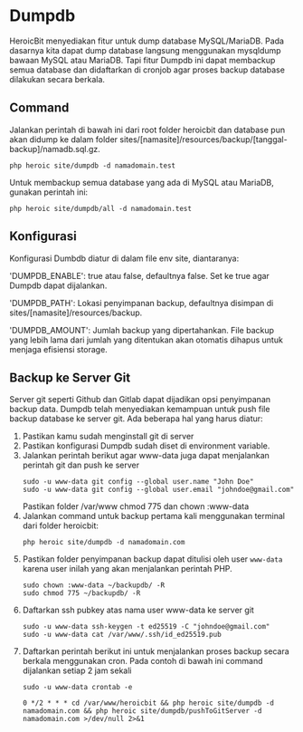 # Dumpdb

HeroicBit menyediakan fitur untuk dump database MySQL/MariaDB. Pada dasarnya kita dapat dump database langsung menggunakan mysqldump bawaan MySQL atau MariaDB. Tapi fitur Dumpdb ini dapat membackup semua database dan didaftarkan di cronjob agar proses backup database dilakukan secara berkala.

## Command

Jalankan perintah di bawah ini dari root folder heroicbit dan database pun akan didump ke dalam folder sites/[namasite]/resources/backup/[tanggal-backup]/namadb.sql.gz.

```
php heroic site/dumpdb -d namadomain.test
```

Untuk membackup semua database yang ada di MySQL atau MariaDB, gunakan perintah ini:

```
php heroic site/dumpdb/all -d namadomain.test
````

## Konfigurasi

Konfigurasi Dumbdb diatur di dalam file env site, diantaranya:

'DUMPDB_ENABLE': true atau false, defaultnya false. Set ke true agar Dumpdb dapat dijalankan.

'DUMPDB_PATH': Lokasi penyimpanan backup, defaultnya disimpan di sites/[namasite]/resources/backup. 

'DUMPDB_AMOUNT': Jumlah backup yang dipertahankan. File backup yang lebih lama dari jumlah yang ditentukan akan otomatis dihapus untuk menjaga efisiensi storage.

## Backup ke Server Git

Server git seperti Github dan Gitlab dapat dijadikan opsi penyimpanan backup data. Dumpdb telah menyediakan kemampuan untuk push file backup database ke server git. Ada beberapa hal yang harus diatur:

1. Pastikan kamu sudah menginstall git di server
2. Pastikan konfigurasi Dumpdb sudah diset di environment variable.
3. Jalankan perintah berikut agar www-data juga dapat menjalankan perintah git dan push ke server
   ```
   sudo -u www-data git config --global user.name "John Doe"
   sudo -u www-data git config --global user.email "johndoe@gmail.com"
   ``` 
   Pastikan folder /var/www chmod 775 dan chown :www-data
4. Jalankan command untuk backup pertama kali menggunakan terminal dari folder heroicbit:
   ```
   php heroic site/dumpdb -d namadomain.com
   ```
5. Pastikan folder penyimpanan backup dapat ditulisi oleh user `www-data` karena user inilah yang akan menjalankan perintah PHP.
   ```
   sudo chown :www-data ~/backupdb/ -R
   sudo chmod 775 ~/backupdb/ -R
   ```
6. Daftarkan ssh pubkey atas nama user www-data ke server git
   ```
   sudo -u www-data ssh-keygen -t ed25519 -C "johndoe@gmail.com"
   sudo -u www-data cat /var/www/.ssh/id_ed25519.pub
   ```
7. Daftarkan perintah berikut ini untuk menjalankan proses backup secara berkala menggunakan cron. Pada contoh di bawah ini command dijalankan setiap 2 jam sekali
   ```
   sudo -u www-data crontab -e

   0 */2 * * * cd /var/www/heroicbit && php heroic site/dumpdb -d namadomain.com && php heroic site/dumpdb/pushToGitServer -d namadomain.com >/dev/null 2>&1
   ```